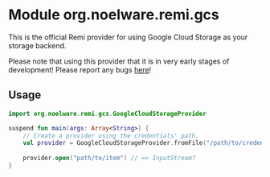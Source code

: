 # Module org.noelware.remi.gcs
This is the official Remi provider for using Google Cloud Storage as your storage backend.

Please note that using this provider that it is in very early stages of development! Please report any bugs
[here](https://github.com/Noelware/remi/issues)!

## Usage
```kotlin
import org.noelware.remi.gcs.GoogleCloudStorageProvider

suspend fun main(args: Array<String>) {
    // Create a provider using the credentials' path.
    val provider = GoogleCloudStorageProvider.fromFile("/path/to/credentials/file")
    
    provider.open("path/to/item") // => InputStream?
}
```
